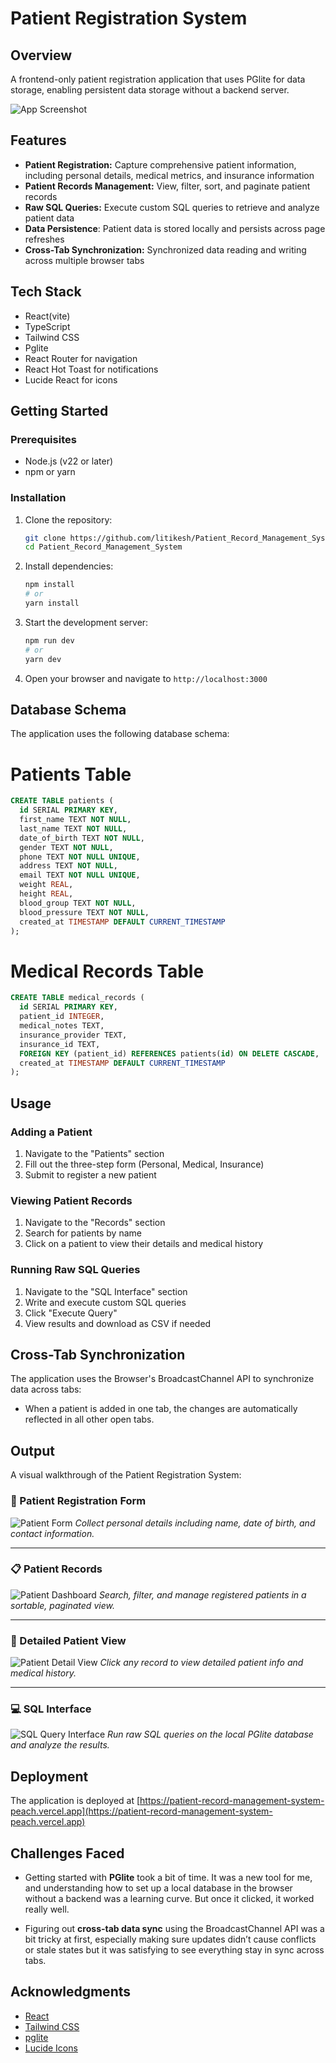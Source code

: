 # Patient Registration System

## Overview
A frontend-only patient registration application that uses PGlite for data storage, enabling persistent data storage without a backend server.

![App Screenshot](/public/images/dashboard-preview.png)

## Features

- **Patient Registration:** Capture comprehensive patient information, including personal details, medical metrics, and insurance information
- **Patient Records Management:** View, filter, sort, and paginate patient records
- **Raw SQL Queries:** Execute custom SQL queries to retrieve and analyze patient data
- **Data Persistence**: Patient data is stored locally and persists across page refreshes
- **Cross-Tab Synchronization:** Synchronized data reading and writing across multiple browser tabs

## Tech Stack

- React(vite)
- TypeScript
- Tailwind CSS
- Pglite
- React Router for navigation
- React Hot Toast for notifications
- Lucide React for icons

## Getting Started

### Prerequisites

- Node.js (v22 or later)
- npm or yarn

### Installation

1. Clone the repository:
   ```bash
   git clone https://github.com/litikesh/Patient_Record_Management_System.git
   cd Patient_Record_Management_System
   ```

2. Install dependencies:
   ```bash
   npm install
   # or
   yarn install
   ```

3. Start the development server:
   ```bash
   npm run dev
   # or
   yarn dev
   ```

4. Open your browser and navigate to `http://localhost:3000`

## Database Schema

The application uses the following database schema:

# Patients Table

```sql
CREATE TABLE patients (
  id SERIAL PRIMARY KEY,
  first_name TEXT NOT NULL,
  last_name TEXT NOT NULL,
  date_of_birth TEXT NOT NULL,
  gender TEXT NOT NULL,
  phone TEXT NOT NULL UNIQUE,
  address TEXT NOT NULL,
  email TEXT NOT NULL UNIQUE,
  weight REAL,
  height REAL,
  blood_group TEXT NOT NULL,
  blood_pressure TEXT NOT NULL,
  created_at TIMESTAMP DEFAULT CURRENT_TIMESTAMP
);
```
# Medical Records Table

```sql
CREATE TABLE medical_records (
  id SERIAL PRIMARY KEY,
  patient_id INTEGER,
  medical_notes TEXT,
  insurance_provider TEXT,
  insurance_id TEXT,
  FOREIGN KEY (patient_id) REFERENCES patients(id) ON DELETE CASCADE,
  created_at TIMESTAMP DEFAULT CURRENT_TIMESTAMP
);
```

## Usage

### Adding a Patient

1. Navigate to the "Patients" section
2. Fill out the three-step form (Personal, Medical, Insurance)
3. Submit to register a new patient

### Viewing Patient Records

1. Navigate to the "Records" section
2. Search for patients by name
3. Click on a patient to view their details and medical history

### Running Raw SQL Queries

1. Navigate to the "SQL Interface" section
2. Write and execute custom SQL queries
3. Click "Execute Query"
4. View results and download as CSV if needed

## Cross-Tab Synchronization

The application uses the Browser's BroadcastChannel API to synchronize data across tabs:

- When a patient is added in one tab, the changes are automatically reflected in all other open tabs.

## Output

A visual walkthrough of the Patient Registration System:

### 📝 Patient Registration Form

![Patient Form](/public/images/new-patients-preview.png)
*Collect personal details including name, date of birth, and contact information.*

---

### 📋 Patient Records

![Patient Dashboard](/public/images/records-preview.png)
*Search, filter, and manage registered patients in a sortable, paginated view.*

---

### 📄 Detailed Patient View

![Patient Detail View](/public/images/output-patient-detail.png)
*Click any record to view detailed patient info and medical history.*

---

### 💻 SQL Interface

![SQL Query Interface](/public/images/sql-preview.png)
*Run raw SQL queries on the local PGlite database and analyze the results.*

## Deployment

The application is deployed at [https://patient-record-management-system-peach.vercel.app](https://patient-record-management-system-peach.vercel.app)

## Challenges Faced

* Getting started with **PGlite** took a bit of time. It was a new tool for me, and understanding how to set up a local database in the browser without a backend was a learning curve. But once it clicked, it worked really well.

* Figuring out **cross-tab data sync** using the BroadcastChannel API was a bit tricky at first, especially making sure updates didn’t cause conflicts or stale states but it was satisfying to see everything stay in sync across tabs.


## Acknowledgments

- [React](https://reactjs.org/)
- [Tailwind CSS](https://tailwindcss.com/)
- [pglite](https://pglite.dev/)
- [Lucide Icons](https://lucide.dev/)
